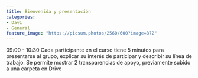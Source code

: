 ```yaml
---
title: Bienvenida y presentación
categories:
- Day1
- General
feature_image: "https://picsum.photos/2560/600?image=872"
---
```

09:00 - 10:30
Cada participante en el curso tiene 5 minutos para presentarse al grupo, explicar su interés de participar y describir su línea de trabajo. Se permite mostrar 2 transparencias de apoyo, previamente subido a una carpeta en Drive <a href="https://drive.google.com/drive/folders/1bucoOfbVS0Z7-osnFdqa5DDG_OdaMsLE?usp=drive_link">   </a>
